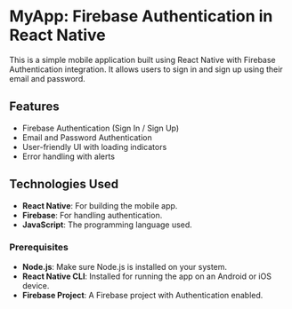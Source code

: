 # MyApp: Firebase Authentication in React Native

This is a simple mobile application built using React Native with Firebase Authentication integration. It allows users to sign in and sign up using their email and password.

## Features

- Firebase Authentication (Sign In / Sign Up)
- Email and Password Authentication
- User-friendly UI with loading indicators
- Error handling with alerts

## Technologies Used

- **React Native**: For building the mobile app.
- **Firebase**: For handling authentication.
- **JavaScript**: The programming language used.

### Prerequisites

- **Node.js**: Make sure Node.js is installed on your system.
- **React Native CLI**: Installed for running the app on an Android or iOS device.
- **Firebase Project**: A Firebase project with Authentication enabled.
